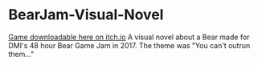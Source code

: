# BearJam-Visual-Novel
[Game downloadable here on itch.io](https://jh318.itch.io/officer-barons-afternoon-investigation)
A visual novel about a Bear made for DMI's 48 hour Bear Game Jam in 2017. The theme was "You can't outrun them..."
